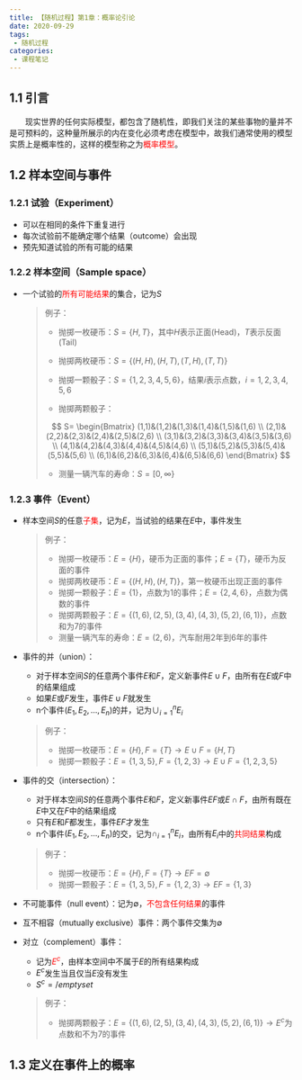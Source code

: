 ```yaml
---
title: 【随机过程】第1章：概率论引论
date: 2020-09-29
tags:
 - 随机过程
categories:
 - 课程笔记
---
```


## 1.1 引言

&emsp;&emsp;现实世界的任何实际模型，都包含了随机性，即我们关注的某些事物的量并不是可预料的，这种量所展示的内在变化必须考虑在模型中，故我们通常使用的模型实质上是概率性的，这样的模型称之为<font color=red>概率模型</font>。

## 1.2 样本空间与事件

### 1.2.1 试验（Experiment）

- 可以在相同的条件下重复进行
- 每次试验前不能确定哪个结果（outcome）会出现
- 预先知道试验的所有可能的结果

### 1.2.2 样本空间（Sample space）

- 一个试验的<font color=red>所有可能结果</font>的集合，记为$S$

  > 例子：
  >
  > - 抛掷一枚硬币：$S=\{H,T\}$，其中$H$表示正面(Head)，$T$表示反面(Tail)
  >
  > - 抛掷两枚硬币：$S=\{(H,H),(H,T),(T,H),(T,T)\}$
  > - 抛掷一颗骰子：$S=\{1,2,3,4,5,6\}$，结果$i$表示点数，$i=1,2,3,4,5,6$
  > - 抛掷两颗骰子：
  >
  > $$
  > S=
  > \begin{Bmatrix}
  > (1,1)&(1,2)&(1,3)&(1,4)&(1,5)&(1,6) \\
  > (2,1)&(2,2)&(2,3)&(2,4)&(2,5)&(2,6) \\
  > (3,1)&(3,2)&(3,3)&(3,4)&(3,5)&(3,6) \\
  > (4,1)&(4,2)&(4,3)&(4,4)&(4,5)&(4,6) \\
  > (5,1)&(5,2)&(5,3)&(5,4)&(5,5)&(5,6) \\
  > (6,1)&(6,2)&(6,3)&(6,4)&(6,5)&(6,6) 
  > \end{Bmatrix}
  > $$
  >
  > - 测量一辆汽车的寿命：$S=[0,\infty\}$

### 1.2.3 事件（Event）

- 样本空间$S$的任意<font color=red>子集</font>，记为$E$，当试验的结果在$E$中，事件发生

  > 例子：
  >
  > - 抛掷一枚硬币：$E=\{H\}$，硬币为正面的事件；$E=\{T\}$，硬币为反面的事件
  > - 抛掷两枚硬币：$E=\{(H,H),(H,T)\}$，第一枚硬币出现正面的事件
  > - 抛掷一颗骰子：$E=\{1\}$，点数为1的事件；$E=\{2,4,6\}$，点数为偶数的事件
  > - 抛掷两颗骰子：$E=\{(1,6),(2,5),(3,4),(4,3),(5,2),(6,1)\}$，点数和为7的事件
  > - 测量一辆汽车的寿命：$E=(2,6)$，汽车耐用2年到6年的事件

- 事件的并（union）：

  - 对于样本空间$S$的任意两个事件$E$和$F$，定义新事件$E\cup F$，由所有在$E$或$F$中的结果组成
  - 如果$E$或$F$发生，事件$E\cup F$就发生
  - n个事件$(E_1,E_2,...,E_n)$的并，记为$\cup_{i=1}^{n}E_i$

  > 例子：
  >
  > - 抛掷一枚硬币：$E=\{H\},F=\{T\}\rightarrow E\cup F=\{H,T\}$
  > - 抛掷一颗骰子：$E=\{1,3,5\},F=\{1,2,3\}\rightarrow E\cup F=\{1,2,3,5\}$

- 事件的交（intersection）：

  - 对于样本空间$S$的任意两个事件$E$和$F$，定义新事件$EF$或$E\cap F$，由所有既在$E$中又在$F$中的结果组成
  - 只有$E$和$F$都发生，事件$EF$才发生
  - n个事件$(E_1,E_2,...,E_n)$的交，记为$\cap_{i=1}^{n}E_i$，由所有$E_i$中的<font color=red>共同结果</font>构成

  > 例子：
  >
  > - 抛掷一枚硬币：$E=\{H\},F=\{T\}\rightarrow EF=\emptyset$
  > - 抛掷一颗骰子：$E=\{1,3,5\},F=\{1,2,3\}\rightarrow EF=\{1,3\}$

- 不可能事件（null event）：记为$\emptyset$，<font color=red>不包含任何结果</font>的事件

- 互不相容（mutually exclusive）事件：两个事件交集为$\emptyset$

- 对立（complement）事件：

  - 记为<font color=red>$E^c$</font>，由样本空间中不属于$E$的所有结果构成
  - $E^c$发生当且仅当$E$没有发生
  - $S^c=/emptyset$

  > 例子：
  >
  > - 抛掷两颗骰子：$E=\{(1,6),(2,5),(3,4),(4,3),(5,2),(6,1)\} \rightarrow E^c$为点数和不为7的事件

## 1.3 定义在事件上的概率



